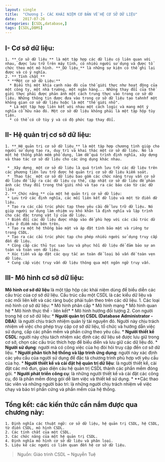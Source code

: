 ```yaml
---
layout: single
title:  "Chương I- CÁC KHÁI NIỆM CƠ BẢN VỀ HỆ CƠ SỞ DỮ LIỆU"
date:   2017-07-26
categories: [CSDL,database,]
tags: [CSDL,DBMS]
---
```

## I- Cơ sở dữ liệu:
    1. **_Cơ sở dữ liệu_** là một tập hợp các dữ liệu có liên quan với nhau, được lưu trữ trên máy tính, có nhiều người sử dụng và được tổ chức theo một mô hình. **_Dữ liệu_** là những sự kiện có thể ghi lại được và có ý nghĩa.
    2. **_Tính chât_**
     * **Một cơ sở dữ Liệu:**
	  * Biểu thị một khía cạnh nào đó của thế giới thực như hoạt động của một công ty, một nhà trường, một ngân hàng... Những thay đổi của thế giới thực phải được phản ánh một cách trung thực vào trong cơ sở dữ liệu. Những thông tin được đưa vào trong cơ sở dữ liệu tạo tahnhf một không gian cơ sở dữ liệu hoặc là một "thế giới nhỏ".
	  * Là một tập hợp liên kết với nhau một cách logic và mang một ý nghĩa cổ hữu nào đó. Một cơ sở dữ liệu không phải là một tập hộp tùy tiện.
	  * có thể có cỡ tùy ý và có độ phức tạp thay đổi.
## II- Hệ quản trị cơ sở dữ liệu:
    1. **_Hệ quản trị cơ sở dữ liệu_** là một tập hợp chương tình giúp cho người sử dụng tạo ra, duy trì và khai thác một cơ sở dữ liệu. Nó là một hệ thống phần mềm phổ dụng, làm dễ quá trình định nghĩa, xây dựng và thao tác cơ sở dữ liệu cho các ứng dụng khác nhau.

     * _Xây dựng_ một cơ sở dữ liệu là quá trình lưu trữ các dữ liệu trên các phương tiện lưu trữ được hệ quản trị cơ sở dữ liệu kiểm soát.
     * _Thao tác_ một cơ sở dữ liệu bao gồm các chức năng truy vấn cơ sở dữ liệu để lấy ra các dữ liệu cụ thể, cập nhật cơ sở dữ liệu để phản ánh các thay đổi trong thế giới nhỏ và tạo ra các báo cáo từ các dữ liệu
    2. **_Chức năng_** của một hệ quản trị cơ sở dữ liệu:
     * Lưu trữ các định nghĩa, các mối liên kết dữ liệu và một từ điển dữ liệu.
	 * Tạo ra các cấu trúc phức tạp theo yêu cầu để lưu trữ dữ liệu. Nó giúp người sử dụng làm nhiệm vụ khó khăn là định nghĩa và lập trình cho các đặc trưng vật lý của dữ liệu.
	 * Biến đổi các dữ liệu được nhập vào để phù hợp với các cấu trúc dữ liệu ở điểm nêu bên trên.
	 * Tạo ra một hệ thống bảo mật và áp đặt tính bảo mật và riêng tư trong CSDL.
	 * Tạo ra các cấu trúc phức tạp cho phép nhiều người sử dụng truy cấp đến dữ liệu.
	 * Cũng cấp các thủ tục sao lưu và phục hồi dữ liệu để đảm bảo sự an toàn và toàn vẹn dữ liệu.
	 * Xúc tiến và áp đặt các quy tắc an toàn để loại bỏ vấn đề toàn vẹn dữ liệu.
	 * Cung cấp việc truy vấn dữ liệu thông qua một ngôn ngữ truy vấn.
## III- Mô hình cơ sở dữ liệu:
**Mô hình cơ sở dữ liệu** là một tập hộp các khái niệm dùng để biểu diễn các cấu trúc của cơ sở dữ liệu. Cấu trúc cẩu một CSDL là các kiểu dữ liệu và các mối liên kết và các ràng buộc phải tuân theo trên các dữ liệu.
    1. Các loại mô hình cơ sở dữ liệu:
	 * Mô hình phân cấp
	 * Mô hình mạng
	 * Mô hình quan hệ
	 * Mô hình thực thể - liên kết*
	 * Mô hình hướng đối tượng
    2. Con người trong hệ cơ sở dữ liệu:
	 * **Người quản trị CSDL (Database Administrator - DBA)**: là người chịu trách nhiệm quản lý tài nguyên đó. Người này chịu trách nhiệm về việc cho phép truy cập cơ sở dữ liệu, tổ chức và hướng dẫn việc sử dụng, cấp các phần mềm và phần cứng theo yêu cầu.
	 * **Người thiết kế CSDL**: người này chịu tách nhiệm xác định các dữ liệu sẽ được lưu giữ trong cơ sở, chọn các cấu trúc thích hợp để biểu diễn và lưu giữ các dữ liệu đó.
	 * **Người sử dụng**: người mà có công việc của họ đòi hỏi truy cập đến cơ sở dữ liệu.
	 * **Người phân tích hệ thống và lập trình ứng dụng**: người này xác định các yêu cầu của người sử dụng để đặc tả chương trình phù hợp với yêu cầu của họ.
	 * **Người thiết kế và cài đặt hệ quản trị dữ liệu**: là người thiết kế, cài đặt các mô đun, giao diện cảu hệ quản trị CSDL thành các phần  mềm đóng gói.
	 * **Người phát triển công cụ**: là những người thiết kế và cài đặt các công cụ, đó là phần mềm đóng gói dễ làm việc và thiết kế sử dụng.
	 * **Các thao tác viên và những người bảo trì: là những người chịu trách nhiệm về việc chạy và bảo trì phần cứng và phần mềm của hệ thống.

## Tổng kết: các kiến thức cần nắm được qua chương này:
    1. Định nghĩa các thuật ngữ: cơ sở dữ liệu, hệ quản trị CSDL, hệ CSDL, từ điển CSDL, mô hình CSDL.
    2. Các tính chất của một CSDL.
    3. Các chức năng của một hệ quản trị CSDL.
    4. Định nghĩa mô hình cơ sở dữ liệu và phân loại.
    5. Liệu kê các người có liên quan đến hệ cơ sở dữ liệu.
>Nguồn: Giáo trình CSDL ~ Nguyễn Tuệ